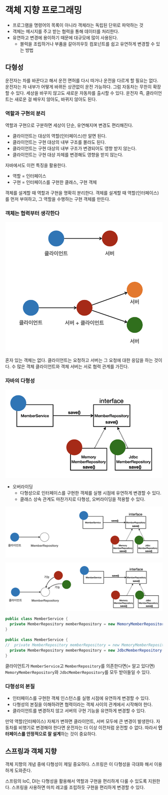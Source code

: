 # 객체 지향 프로그래밍

- 프로그램을 명령어의 목록이 아니라 객체라는 독립된 단위로 파악하는 것
- 객체는 메시지를 주고 받는 협력을 통해 데이터를 처리한다.
- 유연하고 변경에 용이하기 때문에 대규모에 많이 사용된다.
    - 블럭을 조립하거나 부품을 갈아끼우듯 컴포넌트를 쉽고 유연하게 변경할 수 있는 방법
    
## 다형성

운전자는 차를 바꾼다고 해서 운전 면허를 다시 따거나 운전을 다르게 할 필요는 없다. 운전자는 차 내부가 어떻게 바뀌든 상관없이 운전 가능하다. 그럼 자동차는 무한히 확장할 수 있다. 세상을 바꾸지 않고도 새로운 자동차를 출시할 수 있다. 운전자 즉, 클라이언트는 새로운 걸 배우지 않아도, 바뀌지 않아도 된다.

### 역할과 구현의 분리

역할과 구현으로 구분하면 세상이 단순, 유연해지며 변경도 편리해진다.

- 클라이언트는 대상의 역할(인터페이스)만 알면 된다.
- 클라이언트는 구현 대상의 내부 구조를 몰라도 된다.
- 클라이언트는 구현 대상의 내부 구조가 변경되어도 영향 받지 않는다.
- 클라이언트는 구현 대상 자체를 변경해도 영향을 받지 않는다.

자바에서도 이런 특징을 활용한다.

- 역할 = 인터페이스
- 구현 = 인터페이스를 구현한 클래스, 구현 객체

객체를 설계할 때 역할과 구현을 명확히 분리한다. 객체를 설계할 때 역할(인터페이스)를 먼저 부여하고, 그 역할을 수행하는 구현 객체를 만든다.

### 객체는 협력부터 생각한다

![](../../.gitbook/assets/kimyounghan-spring-core-principle/01/screenshot%202021-04-06%20오후%203.12.11.png)

혼자 있는 객체는 없다. 클라이언트는 요청하고 서버는 그 요청에 대한 응답을 하는 것이다. 수 많은 객체 클라이언트와 객체 서버는 서로 협력 관계를 가진다.

### 자바의 다형성

![](../../.gitbook/assets/kimyounghan-spring-core-principle/01/screenshot%202021-04-06%20오후%203.14.00.png)

- 오버라이딩
    - 다형성으로 인터페이스를 구현한 객체를 실행 시점에 유연하게 변경할 수 있다.
    - 클래스 상속 관계도 마찬가지로 다형성, 오버라이딩을 적용할 수 있다.

![](../../.gitbook/assets/kimyounghan-spring-core-principle/01/screenshot%202021-04-06%20오후%203.14.05.png)

![](../../.gitbook/assets/kimyounghan-spring-core-principle/01/screenshot%202021-04-06%20오후%203.14.12.png)

```java
public class MemberService {
  private MemberRepository memberRepository = new MemoryMemberRepository();
}

public class MemberService {
//  private MemberRepository memberRepository = new MemoryMemberRepository();
  private MemberRepository memberRepository = new JdbcMemberRepository();
}
```

클라이언트가 `MemberService`고 `MemberRepository`를 의존한다면(= 알고 있다면) `MemoryMemberRepository`와 `JdbcMemberRepository`를 모두 받아들일 수 있다. 

### 다형성의 본질

- 인터페이스를 구현한 객체 인스턴스를 실행 시점에 유연하게 변경할 수 있다.
- 다형성의 본질을 이해하려면 협력이라는 객체 사이의 관계에서 시작해야 한다.
- 클라이언트를 변경하지 않고 서버의 구현 기능을 유연하게 변경할 수 있다.

만약 역할(인터페이스) 자체가 변하면 클라이언트, 서버 모두에 큰 변경이 발생한다. 자동차를 비행기로 변경해야 한다면 운전자는 더 이상 이전처럼 운전할 수 없다. 따라서 **인터페이스를 안정적으로 잘 설계**하는 것이 중요하다.

## 스프링과 객체 지향

객체 지향의 개념 중에 다형성이 제일 중요하다. 스프링은 이 다형성을 극대화 해서 이용하게 도와준다.

스프링의 IoC, DI는 다형성을 활용해서 역할과 구현을 편리하게 다룰 수 있도록 지원한다. 스프링을 사용하면 마치 레고를 조립하듯 구현을 편리하게 변경할 수 있다.